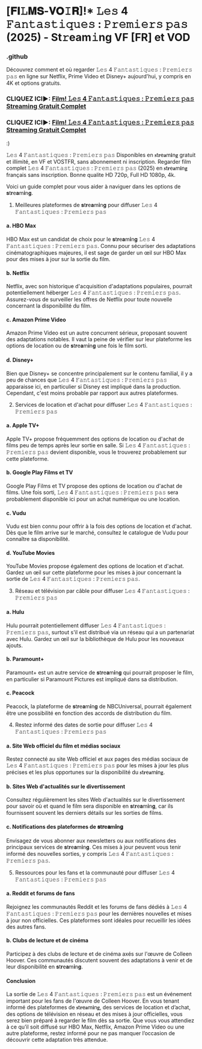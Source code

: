 # [𝐅𝐈𝙻𝐌𝐒-𝐕𝐎𝙸𝐑]!* 𝙻𝚎𝚜 4 𝙵𝚊𝚗𝚝𝚊𝚜𝚝𝚒𝚚𝚞𝚎𝚜 : 𝙿𝚛𝚎𝚖𝚒𝚎𝚛𝚜 𝚙𝚊𝚜 (2025) - St𝚛eam𝚒ng VF [FR] et VOD

### .github

Découvrez comment et où regarder 𝙻𝚎𝚜 4 𝙵𝚊𝚗𝚝𝚊𝚜𝚝𝚒𝚚𝚞𝚎𝚜 : 𝙿𝚛𝚎𝚖𝚒𝚎𝚛𝚜 𝚙𝚊𝚜 en ligne sur Netflix, Prime Video et Disney+ aujourd'hui, y compris en 4K et options gratuits.

### CLIQUEZ ICI►: [Film! 𝙻𝚎𝚜 4 𝙵𝚊𝚗𝚝𝚊𝚜𝚝𝚒𝚚𝚞𝚎𝚜 : 𝙿𝚛𝚎𝚖𝚒𝚎𝚛𝚜 𝚙𝚊𝚜 Streaming Gratuit Complet](https://t.co/r7uNFn3Nj1)

### CLIQUEZ ICI►: [Film! 𝙻𝚎𝚜 4 𝙵𝚊𝚗𝚝𝚊𝚜𝚝𝚒𝚚𝚞𝚎𝚜 : 𝙿𝚛𝚎𝚖𝚒𝚎𝚛𝚜 𝚙𝚊𝚜 Streaming Gratuit Complet](https://t.co/r7uNFn3Nj1)

:)

𝙻𝚎𝚜 4 𝙵𝚊𝚗𝚝𝚊𝚜𝚝𝚒𝚚𝚞𝚎𝚜 : 𝙿𝚛𝚎𝚖𝚒𝚎𝚛𝚜 𝚙𝚊𝚜 Disponibles en 𝐬t𝐫e𝐚m𝐢n𝐠 gratuit et illimité, en VF et VOSTFR, sans abonnement ni inscription. Regarder film complet 𝙻𝚎𝚜 4 𝙵𝚊𝚗𝚝𝚊𝚜𝚝𝚒𝚚𝚞𝚎𝚜 : 𝙿𝚛𝚎𝚖𝚒𝚎𝚛𝚜 𝚙𝚊𝚜 (2025) en 𝐬t𝐫e𝐚m𝐢n𝐠 français sans inscription. Bonne qualite HD 720p, Full HD 1080p, 4k.

Voici un guide complet pour vous aider à naviguer dans les options de 𝐬t𝐫e𝐚m𝐢n𝐠.

1. Meilleures plateformes de 𝐬t𝐫e𝐚m𝐢n𝐠 pour diffuser 𝙻𝚎𝚜 4 𝙵𝚊𝚗𝚝𝚊𝚜𝚝𝚒𝚚𝚞𝚎𝚜 : 𝙿𝚛𝚎𝚖𝚒𝚎𝚛𝚜 𝚙𝚊𝚜

#### a. HBO Max
HBO Max est un candidat de choix pour le 𝐬t𝐫e𝐚m𝐢n𝐠 𝙻𝚎𝚜 4 𝙵𝚊𝚗𝚝𝚊𝚜𝚝𝚒𝚚𝚞𝚎𝚜 : 𝙿𝚛𝚎𝚖𝚒𝚎𝚛𝚜 𝚙𝚊𝚜. Connu pour sécuriser des adaptations cinématographiques majeures, il est sage de garder un œil sur HBO Max pour des mises à jour sur la sortie du film.

#### b. Netflix
Netflix, avec son historique d'acquisition d'adaptations populaires, pourrait potentiellement héberger 𝙻𝚎𝚜 4 𝙵𝚊𝚗𝚝𝚊𝚜𝚝𝚒𝚚𝚞𝚎𝚜 : 𝙿𝚛𝚎𝚖𝚒𝚎𝚛𝚜 𝚙𝚊𝚜. Assurez-vous de surveiller les offres de Netflix pour toute nouvelle concernant la disponibilité du film.

#### c. Amazon Prime Video
Amazon Prime Video est un autre concurrent sérieux, proposant souvent des adaptations notables. Il vaut la peine de vérifier sur leur plateforme les options de location ou de 𝐬t𝐫e𝐚m𝐢n𝐠 une fois le film sorti.

#### d. Disney+
Bien que Disney+ se concentre principalement sur le contenu familial, il y a peu de chances que 𝙻𝚎𝚜 4 𝙵𝚊𝚗𝚝𝚊𝚜𝚝𝚒𝚚𝚞𝚎𝚜 : 𝙿𝚛𝚎𝚖𝚒𝚎𝚛𝚜 𝚙𝚊𝚜 apparaisse ici, en particulier si Disney est impliqué dans la production. Cependant, c'est moins probable par rapport aux autres plateformes.

2. Services de location et d'achat pour diffuser 𝙻𝚎𝚜 4 𝙵𝚊𝚗𝚝𝚊𝚜𝚝𝚒𝚚𝚞𝚎𝚜 : 𝙿𝚛𝚎𝚖𝚒𝚎𝚛𝚜 𝚙𝚊𝚜

#### a. Apple TV+
Apple TV+ propose fréquemment des options de location ou d'achat de films peu de temps après leur sortie en salle. Si 𝙻𝚎𝚜 4 𝙵𝚊𝚗𝚝𝚊𝚜𝚝𝚒𝚚𝚞𝚎𝚜 : 𝙿𝚛𝚎𝚖𝚒𝚎𝚛𝚜 𝚙𝚊𝚜 devient disponible, vous le trouverez probablement sur cette plateforme.

#### b. Google Play Films et TV
Google Play Films et TV propose des options de location ou d'achat de films. Une fois sorti, 𝙻𝚎𝚜 4 𝙵𝚊𝚗𝚝𝚊𝚜𝚝𝚒𝚚𝚞𝚎𝚜 : 𝙿𝚛𝚎𝚖𝚒𝚎𝚛𝚜 𝚙𝚊𝚜 sera probablement disponible ici pour un achat numérique ou une location.

#### c. Vudu
Vudu est bien connu pour offrir à la fois des options de location et d'achat. Dès que le film arrive sur le marché, consultez le catalogue de Vudu pour connaître sa disponibilité.

#### d. YouTube Movies
YouTube Movies propose également des options de location et d'achat. Gardez un œil sur cette plateforme pour les mises à jour concernant la sortie de 𝙻𝚎𝚜 4 𝙵𝚊𝚗𝚝𝚊𝚜𝚝𝚒𝚚𝚞𝚎𝚜 : 𝙿𝚛𝚎𝚖𝚒𝚎𝚛𝚜 𝚙𝚊𝚜.

3. Réseau et télévision par câble pour diffuser 𝙻𝚎𝚜 4 𝙵𝚊𝚗𝚝𝚊𝚜𝚝𝚒𝚚𝚞𝚎𝚜 : 𝙿𝚛𝚎𝚖𝚒𝚎𝚛𝚜 𝚙𝚊𝚜

#### a. Hulu
Hulu pourrait potentiellement diffuser 𝙻𝚎𝚜 4 𝙵𝚊𝚗𝚝𝚊𝚜𝚝𝚒𝚚𝚞𝚎𝚜 : 𝙿𝚛𝚎𝚖𝚒𝚎𝚛𝚜 𝚙𝚊𝚜, surtout s'il est distribué via un réseau qui a un partenariat avec Hulu. Gardez un œil sur la bibliothèque de Hulu pour les nouveaux ajouts.

#### b. Paramount+
Paramount+ est un autre service de 𝐬t𝐫e𝐚m𝐢n𝐠 qui pourrait proposer le film, en particulier si Paramount Pictures est impliqué dans sa distribution.

#### c. Peacock
Peacock, la plateforme de 𝐬t𝐫e𝐚m𝐢n𝐠 de NBCUniversal, pourrait également être une possibilité en fonction des accords de distribution du film.

4. Restez informé des dates de sortie pour diffuser 𝙻𝚎𝚜 4 𝙵𝚊𝚗𝚝𝚊𝚜𝚝𝚒𝚚𝚞𝚎𝚜 : 𝙿𝚛𝚎𝚖𝚒𝚎𝚛𝚜 𝚙𝚊𝚜

#### a. Site Web officiel du film et médias sociaux
Restez connecté au site Web officiel et aux pages des médias sociaux de 𝙻𝚎𝚜 4 𝙵𝚊𝚗𝚝𝚊𝚜𝚝𝚒𝚚𝚞𝚎𝚜 : 𝙿𝚛𝚎𝚖𝚒𝚎𝚛𝚜 𝚙𝚊𝚜 pour les mises à jour les plus précises et les plus opportunes sur la disponibilité du 𝐬t𝐫e𝐚m𝐢n𝐠.

#### b. Sites Web d'actualités sur le divertissement
Consultez régulièrement les sites Web d'actualités sur le divertissement pour savoir où et quand le film sera disponible en 𝐬t𝐫e𝐚m𝐢n𝐠, car ils fournissent souvent les derniers détails sur les sorties de films.

#### c. Notifications des plateformes de 𝐬t𝐫e𝐚m𝐢n𝐠
Envisagez de vous abonner aux newsletters ou aux notifications des principaux services de 𝐬t𝐫e𝐚m𝐢n𝐠. Ces mises à jour peuvent vous tenir informé des nouvelles sorties, y compris 𝙻𝚎𝚜 4 𝙵𝚊𝚗𝚝𝚊𝚜𝚝𝚒𝚚𝚞𝚎𝚜 : 𝙿𝚛𝚎𝚖𝚒𝚎𝚛𝚜 𝚙𝚊𝚜.

5. Ressources pour les fans et la communauté pour diffuser 𝙻𝚎𝚜 4 𝙵𝚊𝚗𝚝𝚊𝚜𝚝𝚒𝚚𝚞𝚎𝚜 : 𝙿𝚛𝚎𝚖𝚒𝚎𝚛𝚜 𝚙𝚊𝚜

#### a. Reddit et forums de fans
Rejoignez les communautés Reddit et les forums de fans dédiés à 𝙻𝚎𝚜 4 𝙵𝚊𝚗𝚝𝚊𝚜𝚝𝚒𝚚𝚞𝚎𝚜 : 𝙿𝚛𝚎𝚖𝚒𝚎𝚛𝚜 𝚙𝚊𝚜 pour les dernières nouvelles et mises à jour non officielles. Ces plateformes sont idéales pour recueillir les idées des autres fans.

#### b. Clubs de lecture et de cinéma
Participez à des clubs de lecture et de cinéma axés sur l'œuvre de Colleen Hoover. Ces communautés discutent souvent des adaptations à venir et de leur disponibilité en 𝐬t𝐫e𝐚m𝐢n𝐠.

#### Conclusion
La sortie de 𝙻𝚎𝚜 4 𝙵𝚊𝚗𝚝𝚊𝚜𝚝𝚒𝚚𝚞𝚎𝚜 : 𝙿𝚛𝚎𝚖𝚒𝚎𝚛𝚜 𝚙𝚊𝚜 est un événement important pour les fans de l'œuvre de Colleen Hoover. En vous tenant informé des plateformes de 𝐬t𝐫e𝐚m𝐢n𝐠, des services de location et d’achat, des options de télévision en réseau et des mises à jour officielles, vous serez bien préparé à regarder le film dès sa sortie. Que vous vous attendiez à ce qu’il soit diffusé sur HBO Max, Netflix, Amazon Prime Video ou une autre plateforme, restez informé pour ne pas manquer l’occasion de découvrir cette adaptation très attendue.
